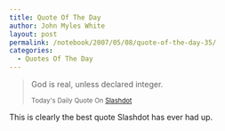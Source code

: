```yaml
---
title: Quote Of The Day
author: John Myles White
layout: post
permalink: /notebook/2007/05/08/quote-of-the-day-35/
categories:
  - Quotes Of The Day
---
```


<blockquote>
<p>God is real, unless declared integer.</p>

<small>Today's Daily Quote On <a href="http://slashdot.org">Slashdot</a></small>
</blockquote>

This is clearly the best quote Slashdot has ever had up.
